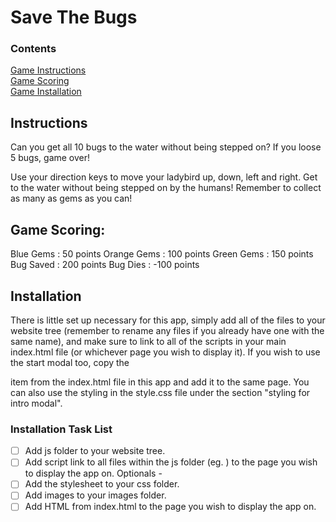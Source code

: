 # Save The Bugs

### Contents
<a href = "https://github.com/rhovell/save-the-bugs#instructions">Game Instructions</a><br>
<a href = "https://github.com/rhovell/save-the-bugs#scoring">Game Scoring</a><br>
<a href = "https://github.com/rhovell/save-the-bugs#installation">Game Installation</a>

## Instructions
Can you get all 10 bugs to the water without being stepped on?
If you loose 5 bugs, game over!

Use your direction keys to move your ladybird up, down, left and right.
Get to the water without being stepped on by the humans!
Remember to collect as many as gems as you can!

## Game Scoring:
Blue Gems : 50 points
Orange Gems : 100 points
Green Gems : 150 points
Bug Saved : 200 points
Bug Dies : -100 points   

## Installation
There is little set up necessary for this app, simply add all of the files to your website tree (remember to rename any files if you already have one with the same name), and make sure to link to all of the scripts in your main index.html file (or whichever page you wish to display it).
If you wish to use the start modal too, copy the <div class = "container"> item from the index.html file in this app and add it to the same page. You can also use the styling in the style.css file under the section "styling for intro modal".

### Installation Task List
-[ ] Add js folder to your website tree.
-[ ] Add script link to all files within the js folder (eg. <script src="js/app.js"></script>) to the page you wish to display the app on.
Optionals -
-[ ] Add the stylesheet to your css folder.
-[ ] Add images to your images folder.
-[ ] Add HTML from index.html to the page you wish to display the app on.
